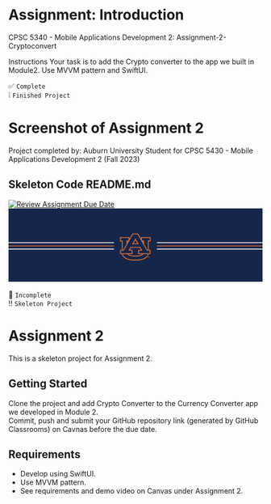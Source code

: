 
# Assignment: Introduction
CPSC 5340 - Mobile Applications Development 2: 
Assignment-2-Cryptoconvert

Instructions
Your task is to add the Crypto converter to the app we built in Module2. Use MVVM pattern and SwiftUI.

:white_check_mark: `Complete` <br/>
:grey_exclamation: `Finished Project`


# Screenshot of Assignment 2 
<!--
<img src="link to image">
-->


Project completed by: Auburn University Student for CPSC 5430 - Mobile Applications Development 2 (Fall 2023)

Skeleton Code README.md 
-------------------------------------------------------------------------------------------------------------

[![Review Assignment Due Date](https://classroom.github.com/assets/deadline-readme-button-24ddc0f5d75046c5622901739e7c5dd533143b0c8e959d652212380cedb1ea36.svg)](https://classroom.github.com/a/2rHdeAAY)
![alt text](https://github.com/CPSC-5340/Assignment2/blob/main/Docs/banner_au.png?raw=true)


:stop_sign: `Incomplete` <br/>
:bangbang: `Skeleton Project`

# Assignment 2

This is a skeleton project for Assignment 2.

## Getting Started

Clone the project and add Crypto Converter to the Currency Converter app we developed in Module 2. <br/>
Commit, push and submit your GitHub repository link (generated by GitHub Classrooms) on Cavnas before the due date.

## Requirements

- Develop using SwiftUI.
- Use MVVM pattern.
- See requirements and demo video on Canvas under Assignment 2.
